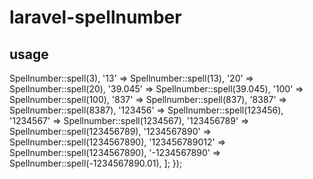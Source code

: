 # laravel-spellnumber

## usage

<?php

use App\Http\Controllers\EmployeeController;
use App\Http\Controllers\ReportEmployeeListController;
use Cchhay\LaravelSpellnumber\Facades\Spellnumber;
use Illuminate\Support\Facades\Route;


Route::get('test-spellnumber', function () {
    return [
        '3' => Spellnumber::spell(3),
        '13' => Spellnumber::spell(13),
        '20' => Spellnumber::spell(20),
        '39.045' => Spellnumber::spell(39.045),
        '100' => Spellnumber::spell(100),
        '837' => Spellnumber::spell(837),
        '8387' => Spellnumber::spell(8387),
        '123456' => Spellnumber::spell(123456),
        '1234567' => Spellnumber::spell(1234567),
        '123456789' => Spellnumber::spell(123456789),
        '1234567890' => Spellnumber::spell(1234567890),
        '123456789012' => Spellnumber::spell(1234567890),
        '-1234567890' => Spellnumber::spell(-1234567890.01),
    ];
});